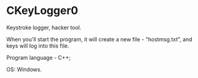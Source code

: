 # CKeyLogger0
Keystroke logger, hacker tool.


When you'll start the program, it will create a new file - "hostmsg.txt", and keys will log into this file.

Program language - C++;

OS: Windows.
